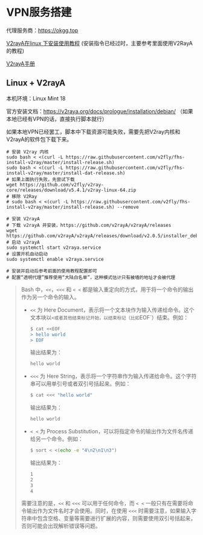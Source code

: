 # VPN服务搭建

代理服务商：https://okgg.top

[V2rayA在linux 下安装使用教程](https://zhuanlan.zhihu.com/p/414998586) (安装指令已经过时，主要参考里面使用V2RayA的教程)

[V2rayA手册](https://v2raya.org/docs/manual/transparent-proxy/)

## Linux + V2rayA

本机环境：Linux Mint 18

官方安装文档：https://v2raya.org/docs/prologue/installation/debian/ （如果本地已经有VPN的话，直接执行脚本就行）

如果本地VPN已经罢工，脚本中下载资源可能失败，需要先把V2ray内核和V2rayA的软件包下载下来。

```shell
# 安装 V2ray 内核
sudo bash < <(curl -L https://raw.githubusercontent.com/v2fly/fhs-install-v2ray/master/install-release.sh)
sudo bash < <(curl -L https://raw.githubusercontent.com/v2fly/fhs-install-v2ray/master/install-dat-release.sh)
# 如果上面执行失败，先尝试下载
wget https://github.com/v2fly/v2ray-core/releases/download/v5.4.1/v2ray-linux-64.zip
# 移除 V2Ray
# sudo bash < <(curl -L https://raw.githubusercontent.com/v2fly/fhs-install-v2ray/master/install-release.sh) --remove

# 安装 V2rayA
# 下载 v2rayA 并安装，https://github.com/v2rayA/v2rayA/releases
wget https://github.com/v2rayA/v2rayA/releases/download/v2.0.5/installer_debian_amd64_2.0.5.deb
# 启动 v2rayA
sudo systemctl start v2raya.service
# 设置开机自动启动
sudo systemctl enable v2raya.service

# 安装并启动后参考前面的使用教程配置即可
# 配置“透明代理”推荐使用“大陆白名单”，这种模式估计只有被墙的地址才会被代理
```

> Bash 中，`<<`，`<<<` 和 `< <` 都是输入重定向的方式，用于将一个命令的输出作为另一个命令的输入。
>
> - `<<` 为 Here Document，表示将一个文本块作为输入传递给命令。这个文本块以`<或者其他结束标记开始，以结束标记（比如`EOF`）结束。例如：
>
>   ```bash
>   $ cat <<EOF
>   > hello world
>   > EOF
>   ```
>
>   输出结果为：
>
>   ```bash
>   hello world
>   ```
>
> - `<<<` 为 Here String，表示将一个字符串作为输入传递给命令。这个字符串可以用单引号或者双引号括起来。例如：
>
>   ```bash
>   $ cat <<< "hello world"
>   ```
>
>   输出结果为：
>
>   ```bash
>   hello world
>   ```
>
> - `< <` 为 Process Substitution，可以将指定命令的输出作为文件名传递给另一个命令。例如：
>
>   ```bash
>   $ sort < <(echo -e "4\n2\n1\n3")
>   ```
>
>   输出结果为：
>
>   ```bash
>   1
>   2
>   3
>   4
>   ```
>
> 需要注意的是，`<<` 和 `<<<` 可以用于任何命令，而 `< <` 一般只有在需要将命令输出作为文件名时才会使用。同时，在使用 `<<<` 时需要注意，如果输入字符串中包含空格、变量等需要进行扩展的内容，则需要使用双引号括起来，否则可能会出现解析错误等问题。